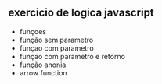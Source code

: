 ## exercicio de logica javascript



* funçoes
* função sem parametro
* funçao com parametro
* funçao com parametro e retorno
* função anonia
* arrow function
